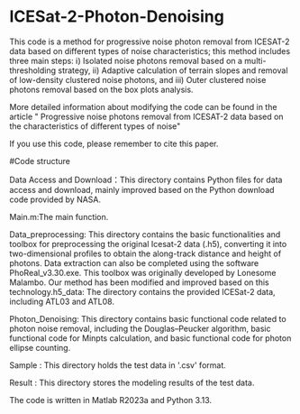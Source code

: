 # ICESat-2-Photon-Denoising
This code is a method for progressive noise photon removal from ICESAT-2 data based on different types of noise characteristics; this method includes three main steps: ⅰ) Isolated noise photons removal based on a multi-thresholding strategy, ⅱ) Adaptive calculation of terrain slopes and removal of low-density clustered noise photons, and  ⅲ) Outer clustered noise photons removal based on the box plots analysis.

More detailed information about modifying the code can be found in the article " Progressive noise photons removal from ICESAT-2 data based on the characteristics of different types of noise"

If you use this code, please remember to cite this paper.

#Code structure

Data Access and Download：This directory contains Python files for data access and download, mainly improved based on the Python download code provided by NASA.

Main.m:The main function.

Data_preprocessing: This directory contains the basic functionalities and toolbox for preprocessing the original Icesat-2 data (.h5), converting it into two-dimensional profiles to obtain the along-track distance and height of photons. Data extraction can also be completed using the software PhoReal_v3.30.exe. This toolbox was originally developed by Lonesome Malambo. Our method has been modified and improved based on this technology.h5_data: The directory contains the provided ICESat-2 data, including ATL03 and ATL08.

Photon_Denoising: This directory contains basic functional code related to photon noise removal, including the Douglas–Peucker algorithm, basic functional code for Minpts calculation, and basic functional code for photon ellipse counting.

Sample : This directory holds the test data in '.csv' format.

Result : This directory stores the modeling results of the test data.

The code is written in Matlab R2023a and Python 3.13.
